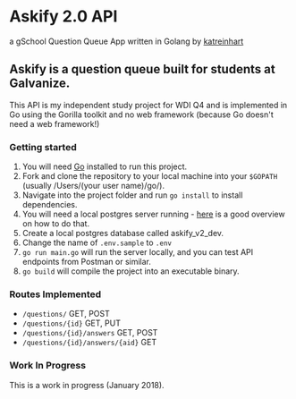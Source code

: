 # Askify 2.0 API 
a gSchool Question Queue App
written in Golang by [katreinhart](kat.reinhart@gmail.com)

## Askify is a question queue built for students at Galvanize.  
This API is my independent study project for WDI Q4 and is implemented in Go using the Gorilla toolkit and no web framework (because Go doesn't need a web framework!)

### Getting started
1. You will need [Go](http://golang.org) installed to run this project. 
1. Fork and clone the repository to your local machine into your ```$GOPATH``` (usually /Users/(your user name)/go/).
1. Navigate into the project folder and run ```go install``` to install dependencies. 
1. You will need a local postgres server running - [here](https://launchschool.com/blog/how-to-install-postgresql-on-a-mac) is a good overview on how to do that.
1. Create a local postgres database called askify_v2_dev. 
1. Change the name of ```.env.sample``` to ```.env```
1. ```go run main.go``` will run the server locally, and you can test API endpoints from Postman or similar. 
1. ```go build``` will compile the project into an executable binary. 

### Routes Implemented 
* ```/questions/``` GET, POST
* ```/questions/{id}``` GET, PUT
* ```/questions/{id}/answers``` GET, POST
* ```/questions/{id}/answers/{aid}``` GET

### Work In Progress
This is a work in progress (January 2018). 